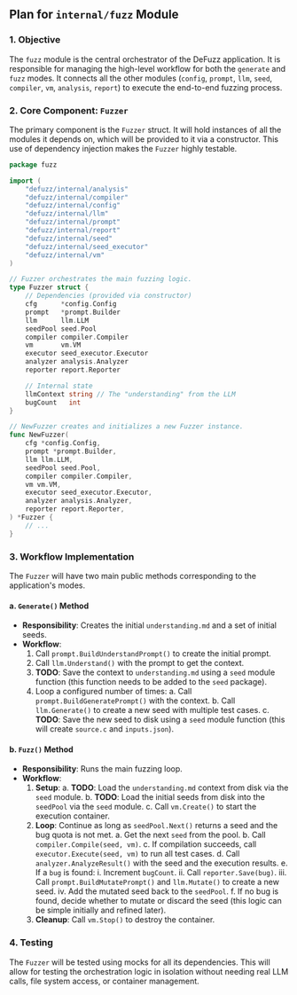 ## Plan for `internal/fuzz` Module

### 1. Objective

The `fuzz` module is the central orchestrator of the DeFuzz application. It is responsible for managing the high-level workflow for both the `generate` and `fuzz` modes. It connects all the other modules (`config`, `prompt`, `llm`, `seed`, `compiler`, `vm`, `analysis`, `report`) to execute the end-to-end fuzzing process.

### 2. Core Component: `Fuzzer`

The primary component is the `Fuzzer` struct. It will hold instances of all the modules it depends on, which will be provided to it via a constructor. This use of dependency injection makes the `Fuzzer` highly testable.

```go
package fuzz

import (
    "defuzz/internal/analysis"
    "defuzz/internal/compiler"
    "defuzz/internal/config"
    "defuzz/internal/llm"
    "defuzz/internal/prompt"
    "defuzz/internal/report"
    "defuzz/internal/seed"
    "defuzz/internal/seed_executor"
    "defuzz/internal/vm"
)

// Fuzzer orchestrates the main fuzzing logic.
type Fuzzer struct {
    // Dependencies (provided via constructor)
    cfg      *config.Config
    prompt   *prompt.Builder
    llm      llm.LLM
    seedPool seed.Pool
    compiler compiler.Compiler
    vm       vm.VM
    executor seed_executor.Executor
    analyzer analysis.Analyzer
    reporter report.Reporter

    // Internal state
    llmContext string // The "understanding" from the LLM
    bugCount   int
}

// NewFuzzer creates and initializes a new Fuzzer instance.
func NewFuzzer(
    cfg *config.Config,
    prompt *prompt.Builder,
    llm llm.LLM,
    seedPool seed.Pool,
    compiler compiler.Compiler,
    vm vm.VM,
    executor seed_executor.Executor,
    analyzer analysis.Analyzer,
    reporter report.Reporter,
) *Fuzzer {
    // ...
}
```

### 3. Workflow Implementation

The `Fuzzer` will have two main public methods corresponding to the application's modes.

#### a. `Generate()` Method

-   **Responsibility**: Creates the initial `understanding.md` and a set of initial seeds.
-   **Workflow**:
    1.  Call `prompt.BuildUnderstandPrompt()` to create the initial prompt.
    2.  Call `llm.Understand()` with the prompt to get the context.
    3.  **TODO**: Save the context to `understanding.md` using a `seed` module function (this function needs to be added to the `seed` package).
    4.  Loop a configured number of times:
        a. Call `prompt.BuildGeneratePrompt()` with the context.
        b. Call `llm.Generate()` to create a new seed with multiple test cases.
        c. **TODO**: Save the new seed to disk using a `seed` module function (this will create `source.c` and `inputs.json`).

#### b. `Fuzz()` Method

-   **Responsibility**: Runs the main fuzzing loop.
-   **Workflow**:
    1.  **Setup**:
        a. **TODO**: Load the `understanding.md` context from disk via the `seed` module.
        b. **TODO**: Load the initial seeds from disk into the `seedPool` via the `seed` module.
        c. Call `vm.Create()` to start the execution container.
    2.  **Loop**: Continue as long as `seedPool.Next()` returns a seed and the bug quota is not met.
        a. Get the next `seed` from the pool.
        b. Call `compiler.Compile(seed, vm)`.
        c. If compilation succeeds, call `executor.Execute(seed, vm)` to run all test cases.
        d. Call `analyzer.AnalyzeResult()` with the seed and the execution results.
        e. If a `bug` is found:
            i. Increment `bugCount`.
            ii. Call `reporter.Save(bug)`.
            iii. Call `prompt.BuildMutatePrompt()` and `llm.Mutate()` to create a new seed.
            iv. Add the mutated seed back to the `seedPool`.
        f. If no bug is found, decide whether to mutate or discard the seed (this logic can be simple initially and refined later).
    3.  **Cleanup**: Call `vm.Stop()` to destroy the container.

### 4. Testing

The `Fuzzer` will be tested using mocks for all its dependencies. This will allow for testing the orchestration logic in isolation without needing real LLM calls, file system access, or container management.
